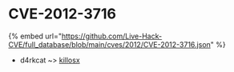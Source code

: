 # CVE-2012-3716
{% embed url="https://github.com/Live-Hack-CVE/full_database/blob/main/cves/2012/CVE-2012-3716.json" %}

* d4rkcat ~> [killosx](https://www.alice-snow.ru/2012/database/cve-2012-3716/killosx-d4rkcat)